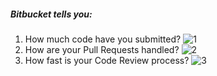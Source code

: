 <!--
Licensed to the Apache Software Foundation (ASF) under one or more
contributor license agreements.  See the NOTICE file distributed with
this work for additional information regarding copyright ownership.
The ASF licenses this file to You under the Apache License, Version 2.0
(the "License"); you may not use this file except in compliance with
the License.  You may obtain a copy of the License at

http://www.apache.org/licenses/LICENSE-2.0

Unless required by applicable law or agreed to in writing, software
distributed under the License is distributed on an "AS IS" BASIS,
WITHOUT WARRANTIES OR CONDITIONS OF ANY KIND, either express or implied.
See the License for the specific language governing permissions and
limitations under the License.
-->

##### Bitbucket tells you:

1. How much code have you submitted?
   ![1](/onboard/assets/gitlab/1.png)
2. How are your Pull Requests handled?
   ![2](/onboard/assets/gitlab/2.png)
3. How fast is your Code Review process?
   ![3](/onboard/assets/gitlab/3.png)
